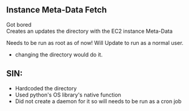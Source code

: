 ## Instance Meta-Data Fetch

Got bored <br>
Creates an updates the directory with the EC2 instance Meta-Data

Needs to be run as root as of now!
Will Update to run as a normal user.
  - changing the directory would do it.
  
## SIN:
  - Hardcoded the directory
  - Used python's OS library's native function
  - Did not create a daemon for it so will needs to be run as a cron job
